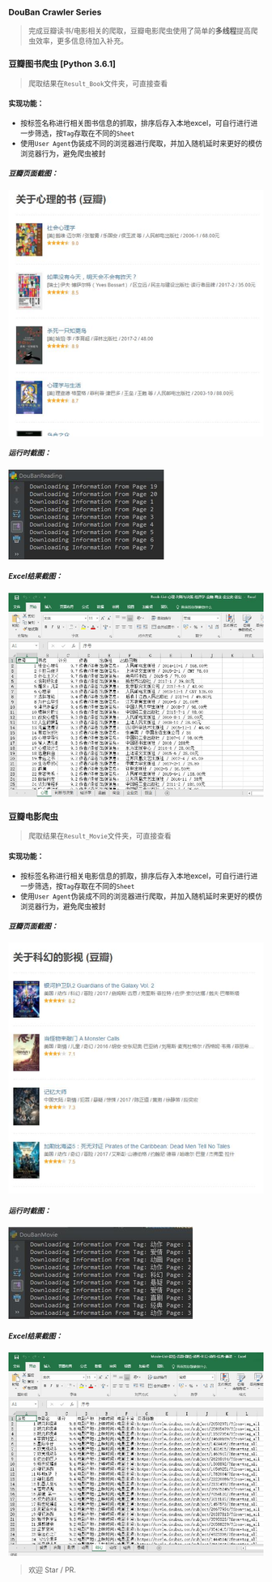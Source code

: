 ### DouBan Crawler Series 
> 完成豆瓣读书/电影相关的爬取，豆瓣电影爬虫使用了简单的**多线程**提高爬虫效率，更多信息待加入补充。

### 豆瓣图书爬虫    [Python 3.6.1]
> 爬取结果在`Result_Book`文件夹，可直接查看  <br>

#### 实现功能： 
 - 按标签名称进行相关图书信息的抓取，排序后存入本地excel，可自行进行进一步筛选，按`Tag`存取在不同的`Sheet`
 - 使用`User Agent`伪装成不同的浏览器进行爬取，并加入随机延时来更好的模仿浏览器行为，避免爬虫被封
    
##### 豆瓣页面截图：

![Page](https://github.com/SimonCqk/DouBanCrawls/blob/master/ScreenShots/doubanpage.jpg?raw=true)

##### 运行时截图：

![Running](https://github.com/SimonCqk/DouBanCrawls/blob/master/ScreenShots/running.jpg?raw=true)

##### Excel结果截图：

![Excel](https://github.com/SimonCqk/DouBanCrawls/blob/master/ScreenShots/excel.jpg?raw=true)

### 豆瓣电影爬虫
> 爬取结果在`Result_Movie`文件夹，可直接查看 <br>
#### 实现功能： 
 - 按标签名称进行相关电影信息的抓取，排序后存入本地excel，可自行进行进一步筛选，按`Tag`存取在不同的`Sheet`
 - 使用`User Agent`伪装成不同的浏览器进行爬取，并加入随机延时来更好的模仿浏览器行为，避免爬虫被封
   
   
##### 豆瓣页面截图：

![Page](https://github.com/SimonCqk/DouBanCrawls/blob/master/ScreenShots/movie_page.jpg?raw=true)

##### 运行时截图：

![Running](https://github.com/SimonCqk/DouBanCrawls/blob/master/ScreenShots/movie_running.jpg?raw=true)

##### Excel结果截图：

![Excel](https://github.com/SimonCqk/DouBanCrawls/blob/master/ScreenShots/movie_excel.jpg?raw=true)


> 欢迎 Star / PR.
